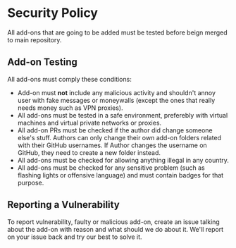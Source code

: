 # Security Policy
All add-ons that are going to be added must be tested before beign merged to main repository.

## Add-on Testing
All add-ons must comply these conditions:
 - Add-on must **not** include any malicious activity and shouldn't annoy user with fake messages or moneywalls (except the ones that really needs money such as VPN proxies).
 - All add-ons must be tested in a safe environment, preferebly with virtual machines and virtual private networks or proxies.
 - All add-on PRs must be checked if the author did change someone else's stuff. Authors can only change their own add-on folders related with their GitHub usernames. If Author changes the username on GitHub, they need to create a new folder instead.
 - All add-ons must be checked for allowing anything illegal in any country. 
 - All add-ons must be checked for any sensitive problem (such as flashing lights or offensive language) and must contain badges for that purpose.

## Reporting a Vulnerability

To report vulnerability, faulty or malicious add-on, create an issue talking about the add-on with reason and what should we do about it. We'll report on your issue back and try our best to solve it.
